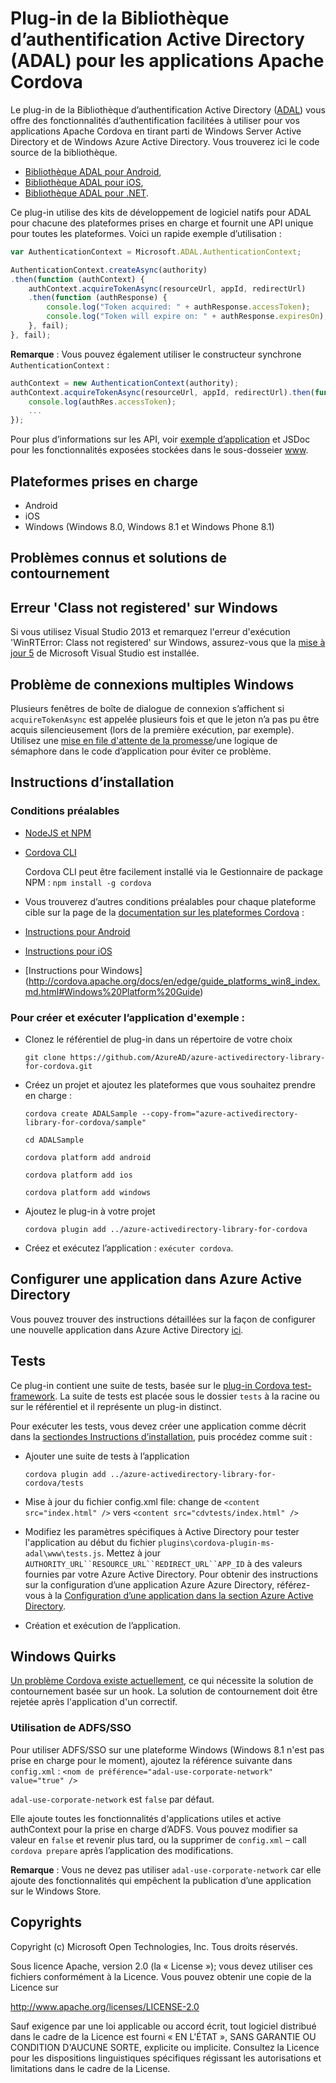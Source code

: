 # Plug-in de la Bibliothèque d’authentification Active Directory (ADAL) pour les applications Apache Cordova

Le plug-in de la Bibliothèque d’authentification Active Directory ([ADAL](https://msdn.microsoft.com/en-us/library/azure/jj573266.aspx))
vous offre des fonctionnalités d’authentification facilitées à utiliser pour vos applications Apache Cordova en tirant parti de Windows Server Active Directory et de Windows Azure Active Directory. Vous trouverez ici le code source de la bibliothèque.

  * [Bibliothèque ADAL pour Android](https://github.com/AzureAD/azure-activedirectory-library-for-android),
  * [Bibliothèque ADAL pour iOS](https://github.com/AzureAD/azure-activedirectory-library-for-objc),
  * [Bibliothèque ADAL pour .NET](https://github.com/AzureAD/azure-activedirectory-library-for-dotnet).

Ce plug-in utilise des kits de développement de logiciel natifs pour ADAL pour chacune des plateformes prises en charge et fournit une API unique pour toutes les plateformes. Voici un rapide exemple d’utilisation :

```javascript
var AuthenticationContext = Microsoft.ADAL.AuthenticationContext;

AuthenticationContext.createAsync(authority)
.then(function (authContext) {
    authContext.acquireTokenAsync(resourceUrl, appId, redirectUrl)
    .then(function (authResponse) {
        console.log("Token acquired: " + authResponse.accessToken);
        console.log("Token will expire on: " + authResponse.expiresOn);
    }, fail);
}, fail);
```

__Remarque__ : Vous pouvez également utiliser le constructeur synchrone `AuthenticationContext` :

```javascript
authContext = new AuthenticationContext(authority);
authContext.acquireTokenAsync(resourceUrl, appId, redirectUrl).then(function (authRes) {
    console.log(authRes.accessToken);
    ...
});
```

Pour plus d’informations sur les API, voir [exemple d’application](https://github.com/AzureAD/azure-activedirectory-library-for-cordova/tree/master/sample) et JSDoc pour les fonctionnalités exposées stockées dans le sous-dosseier [www](https://github.com/AzureAD/azure-activedirectory-library-for-cordova/tree/master/www).

## Plateformes prises en charge

  * Android
  * iOS
  * Windows (Windows 8.0, Windows 8.1 et Windows Phone 8.1)

## Problèmes connus et solutions de contournement

## Erreur 'Class not registered' sur Windows

Si vous utilisez Visual Studio 2013 et remarquez l'erreur d'exécution 'WinRTError: Class not registered' sur Windows, assurez-vous que la [mise à jour 5](https://www.visualstudio.com/news/vs2013-update5-vs) de Microsoft Visual Studio est installée.

## Problème de connexions multiples Windows

Plusieurs fenêtres de boîte de dialogue de connexion s’affichent si `acquireTokenAsync` est appelée plusieurs fois et que le jeton n’a pas pu être acquis silencieusement (lors de la première exécution, par exemple). Utilisez une [mise en file d'attente de la promesse](https://www.npmjs.com/package/promise-queue)/une logique de sémaphore dans le code d’application pour éviter ce problème.

## Instructions d’installation

### Conditions préalables

* [NodeJS et NPM](https://nodejs.org/)

* [Cordova CLI](https://cordova.apache.org/)

  Cordova CLI peut être facilement installé via le Gestionnaire de package NPM : `npm install -g cordova`

* Vous trouverez d’autres conditions préalables pour chaque plateforme cible sur la page de la [documentation sur les plateformes Cordova](http://cordova.apache.org/docs/en/edge/guide_platforms_index.md.html#Platform%20Guides) :
 * [Instructions pour Android](http://cordova.apache.org/docs/en/edge/guide_platforms_android_index.md.html#Android%20Platform%20Guide)
 * [Instructions pour iOS](http://cordova.apache.org/docs/en/edge/guide_platforms_ios_index.md.html#iOS%20Platform%20Guide)
 * [Instructions pour Windows] (http://cordova.apache.org/docs/en/edge/guide_platforms_win8_index.md.html#Windows%20Platform%20Guide)

### Pour créer et exécuter l’application d'exemple :

  * Clonez le référentiel de plug-in dans un répertoire de votre choix

    `git clone https://github.com/AzureAD/azure-activedirectory-library-for-cordova.git`

  * Créez un projet et ajoutez les plateformes que vous souhaitez prendre en charge :

    `cordova create ADALSample --copy-from="azure-activedirectory-library-for-cordova/sample"`

    `cd ADALSample`

    `cordova platform add android`

    `cordova platform add ios`

    `cordova platform add windows`

  * Ajoutez le plug-in à votre projet

    `cordova plugin add ../azure-activedirectory-library-for-cordova`

  * Créez et exécutez l’application : `exécuter cordova`.


## Configurer une application dans Azure Active Directory

Vous pouvez trouver des instructions détaillées sur la façon de configurer une nouvelle application dans Azure Active Directory [ici](https://github.com/AzureADSamples/NativeClient-MultiTarget-DotNet#step-4--register-the-sample-with-your-azure-active-directory-tenant).

## Tests

Ce plug-in contient une suite de tests, basée sur le [plug-in Cordova test-framework](https://github.com/apache/cordova-plugin-test-framework). La suite de tests est placée sous le dossier `tests` à la racine ou sur le référentiel et il représente un plug-in distinct.

Pour exécuter les tests, vous devez créer une application comme décrit dans la [sectiondes Instructions d’installation](#installation-instructions), puis procédez comme suit :

  * Ajouter une suite de tests à l’application

    `cordova plugin add ../azure-activedirectory-library-for-cordova/tests`

  * Mise à jour du fichier config.xml file: change de `<content src="index.html" />` vers `<content src="cdvtests/index.html" />`
  * Modifiez les paramètres spécifiques à Active Directory pour tester l'application au début du fichier `plugins\cordova-plugin-ms-adal\www\tests.js`. Mettez à jour `AUTHORITY_URL``RESOURCE_URL``REDIRECT_URL``APP_ID` à des valeurs fournies par votre Azure Active Directory. Pour obtenir des instructions sur la configuration d’une application Azure Azure Directory, référez-vous à la [Configuration d’une application dans la section Azure Active Directory](#setting-up-an-application-in-azure-ad).
  * Création et exécution de l’application.

## Windows Quirks ##
[Un problème Cordova existe actuellement](https://issues.apache.org/jira/browse/CB-8615), ce qui nécessite la solution de contournement basée sur un hook.
La solution de contournement doit être rejetée après l'application d'un correctif.

### Utilisation de ADFS/SSO
Pour utiliser ADFS/SSO sur une plateforme Windows (Windows 8.1 n'est pas prise en charge pour le moment), ajoutez la référence suivante dans `config.xml` :
`<nom de préférence="adal-use-corporate-network" value="true" />`

`adal-use-corporate-network` est `false` par défaut.

Elle ajoute toutes les fonctionnalités d'applications utiles et active authContext pour la prise en charge d’ADFS. Vous pouvez modifier sa valeur en `false` et revenir plus tard, ou la supprimer de `config.xml` – call `cordova prepare` après l’application des modifications.

__Remarque__ : Vous ne devez pas utiliser `adal-use-corporate-network` car elle ajoute des fonctionnalités qui empêchent la publication d’une application sur le Windows Store.

## Copyrights ##
Copyright (c) Microsoft Open Technologies, Inc. Tous droits réservés.

Sous licence Apache, version 2.0 (la « License »); vous devez utiliser ces fichiers conformément à la Licence. Vous pouvez obtenir une copie de la Licence sur 

http://www.apache.org/licenses/LICENSE-2.0

Sauf exigence par une loi applicable ou accord écrit, tout logiciel distribué dans le cadre de la Licence est fourni « EN L'ÉTAT », SANS GARANTIE OU CONDITION D'AUCUNE SORTE, explicite ou implicite. Consultez la Licence pour les dispositions linguistiques spécifiques régissant les autorisations et limitations dans le cadre de la License.
